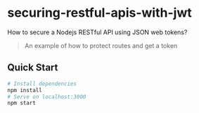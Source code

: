 # securing-restful-apis-with-jwt
How to secure a Nodejs RESTful API using JSON web tokens?


> An example of how to protect routes and get a token
## Quick Start

``` bash
# Install dependencies
npm install
# Serve on localhost:3000
npm start
```

